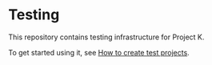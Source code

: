 Testing
=======
This repository contains testing infrastructure for Project K.

To get started using it, see [How to create test projects](https://github.com/aspnet/Testing/wiki/How-to-create-test-projects).
